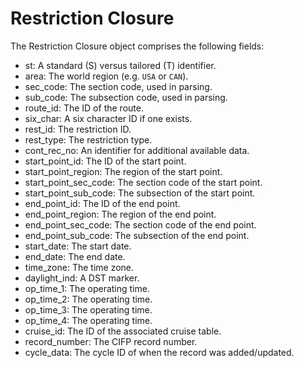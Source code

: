 # Restriction Closure

The Restriction Closure object comprises the following fields:

- st: A standard (S) versus tailored (T) identifier.
- area: The world region (e.g. `USA` or `CAN`).
- sec_code: The section code, used in parsing.
- sub_code: The subsection code, used in parsing.
- route_id: The ID of the route.
- six_char: A six character ID if one exists.
- rest_id: The restriction ID.
- rest_type: The restriction type.
- cont_rec_no: An identifier for additional available data.
- start_point_id: The ID of the start point.
- start_point_region: The region of the start point.
- start_point_sec_code: The section code of the start point.
- start_point_sub_code: The subsection of the start point.
- end_point_id: The ID of the end point.
- end_point_region: The region of the end point.
- end_point_sec_code: The section code of the end point.
- end_point_sub_code: The subsection of the end point.
- start_date: The start date.
- end_date: The end date.
- time_zone: The time zone.
- daylight_ind: A DST marker.
- op_time_1: The operating time.
- op_time_2: The operating time.
- op_time_3: The operating time.
- op_time_4: The operating time.
- cruise_id: The ID of the associated cruise table.
- record_number: The CIFP record number.
- cycle_data: The cycle ID of when the record was added/updated.
